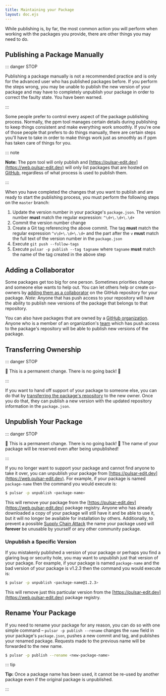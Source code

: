 ```yaml
---
title: Maintaining your Package
layout: doc.ejs
---
```


While publishing is, by far, the most common action you will perform when
working with the packages you provide, there are other things you may need to do.

## Publishing a Package Manually

::: danger STOP

Publishing a package manually is not a recommended practice and is only for the
advanced user who has published packages before. If you perform the steps wrong,
you may be unable to publish the new version of your package and may have to
completely unpublish your package in order to correct the faulty state. You have
been warned.

:::

Some people prefer to control every aspect of the package publishing process.
Normally, the ppm tool manages certain details during publishing to keep things
consistent and make everything work smoothly. If you're one of those people that
prefers to do things manually, there are certain steps you'll have to take in
order to make things work just as smoothly as if ppm has taken care of things
for you.

::: note

**Note:** The ppm tool will only publish and [https://pulsar-edit.dev](https://web.pulsar-edit.dev)
will only list packages that are hosted on [GitHub](https://github.com),
regardless of what process is used to publish them.

:::

When you have completed the changes that you want to publish and are ready to
start the publishing process, you must perform the following steps on the
`master` branch:

1. Update the version number in your package's `package.json`. The version
   number **must** match the regular expression: `^\d+\.\d+\.\d+`
2. Commit the version number change
3. Create a Git tag referencing the above commit. The tag **must** match the
   regular expression `^v\d+\.\d+\.\d+` and the part after the `v` **must** match
   the full text of the version number in the `package.json`
4. Execute `git push --follow-tags`
5. Execute `pulsar -p publish --tag tagname` where `tagname` **must** match the
   name of the tag created in the above step

## Adding a Collaborator

Some packages get too big for one person. Sometimes priorities change and
someone else wants to help out. You can let others help or create co-owners by
[adding them as a collaborator](https://help.github.com/articles/adding-collaborators-to-a-personal-repository/)
on the GitHub repository for your package. _Note:_ Anyone that has push access
to your repository will have the ability to publish new versions of the package
that belongs to that repository.

You can also have packages that are owned by a [GitHub organization](https://help.github.com/articles/creating-a-new-organization-account/).
Anyone who is a member of an organization's [team](https://help.github.com/articles/permission-levels-for-an-organization/)
which has push access to the package's repository will be able to publish new
versions of the package.

## Transferring Ownership

::: danger STOP

🚨 This is a permanent change. There is no going back! 🚨

:::

If you want to hand off support of your package to someone else, you can do that
by [transferring the package's repository](https://help.github.com/articles/transferring-a-repository/)
to the new owner. Once you do that, they can publish a new version with the
updated repository information in the `package.json`.

## Unpublish Your Package

::: danger STOP

🚨 This is a permanent change. There is no going back! 🚨
The name of your package will be reserved even after being unpublished!

:::

If you no longer want to support your package and cannot find anyone to take it
over, you can unpublish your package from [https://pulsar-edit.dev](https://web.pulsar-edit.dev).
For example, if your package is named `package-name` then the command you would
execute is:

```sh
$ pulsar -p unpublish <package-name>
```

This will remove your package from the [https://pulsar-edit.dev](https://web.pulsar-edit.dev)
package registry. Anyone who has already downloaded a copy of your package will
still have it and be able to use it, but it will no longer be available for
installation by others. Additionally, to prevent a possible [Supply Chain Attack](https://en.wikipedia.org/wiki/Supply_chain_attack)
the name your package used will **forever** be unusable by yourself or any other
community package.

### Unpublish a Specific Version

If you mistakenly published a version of your package or perhaps you find a
glaring bug or security hole, you may want to unpublish just that version of
your package. For example, if your package is named `package-name` and the bad
version of your package is v1.2.3 then the command you would execute is:

```sh
$ pulsar -p unpublish <package-name@1.2.3>
```

This will remove just this particular version from the [https://pulsar-edit.dev](https://web.pulsar-edit.dev)
package registry.

## Rename Your Package

If you need to rename your package for any reason, you can do so with one simple
command – `pulsar -p publish --rename` changes the `name` field in your package's
`package.json`, pushes a new commit and tag, and publishes your renamed package.
Requests made to the previous name will be forwarded to the new name.

```sh
$ pulsar -p publish --rename <new-package-name>
```

::: tip

**Tip:** Once a package name has been used, it cannot be re-used by another
package even if the original package is unpublished.

:::
